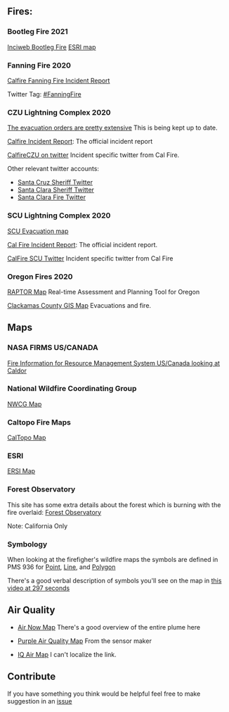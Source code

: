 ## Fires: 

### Bootleg Fire 2021

[Inciweb Bootleg Fire](https://inciweb.nwcg.gov/incident/7609/)
[ESRI map](https://www.arcgis.com/apps/webappviewer/index.html?id=2ff1677111ae4018ac705fcce7c3312f&extent=-14319912.491%2C3141764.6173%2C-11189051.8125%2C6233489.5374%2C102100)



### Fanning Fire 2020

[Calfire Fanning Fire Incident Report](https://www.fire.ca.gov/incidents/2021/1/19/fanning-fire/)

Twitter Tag: [#FanningFire](https://twitter.com/hashtag/FanningFire)

### CZU Lightning Complex 2020

[The evacuation orders are pretty extensive](https://storymaps.arcgis.com/stories/f0121f7f2f0941afb3ed70529b2cee75?cover=false) This is being kept up to date.

[Calfire Incident Report](https://www.fire.ca.gov/incidents/2020/8/16/czu-lightning-complex-including-warnella-fire/): The official incident report

[CalfireCZU on twitter](https://twitter.com/CALFIRECZU) Incident specific twitter from Cal Fire.

Other relevant twitter accounts:

- [Santa Cruz Sheriff Twitter](https://twitter.com/sccfiredept)
- [Santa Clara Sheriff Twitter](https://twitter.com/SCCoSheriff)
- [Santa Clara Fire Twitter](https://twitter.com/sccfiredept)


### SCU Lightning Complex 2020

[SCU Evacuation map](https://nifc.maps.arcgis.com/apps/View/index.html?appid=69fca73a82df4fefa7c0e48b66d0899d&extent=-123.2395,36.6849,-119.5618,38.1032)

[Cal Fire Incident Report](https://www.fire.ca.gov/incidents/2020/8/18/scu-lightning-complex/): The official incident report.

[CalFire SCU Twitter](https://twitter.com/calfireSCU) Incident specific twitter from Cal Fire

### Oregon Fires 2020

[RAPTOR Map](https://www.oregon.gov/oem/emops/Pages/RAPTOR.aspx) Real-time Assessment and Planning Tool for Oregon

[Clackamas County GIS Map](https://ccgis-mapservice.maps.arcgis.com/apps/webappviewer/index.html?id=fe0525732f1a4f679b75a5ccf1c84b30) Evacuations and fire.

## Maps

### NASA FIRMS US/CANADA

[Fire Information for Resource Management System US/Canada looking at Caldor](https://firms.modaps.eosdis.nasa.gov/usfs/map/#m:advanced;d:2021-08-31..2021-09-01;l:noaa20-viirs=[tsd],viirs=[tsd],modis_a=[tsd],active-usa,active-ca,country-outline,fire-perimeter;@-120.0,38.9,12z)


### National Wildfire Coordinating Group

[NWCG Map](https://maps.nwcg.gov/sa/#/%3F/%3F/37.0235/-121.9254/10)

### Caltopo Fire Maps

[CalTopo Map](https://caltopo.com/map.html#ll=37.22486,-121.89743&z=10&b=mbt&a=modis_mp)


### ESRI

[ERSI Map](https://arcg.is/15fjK4)

### Forest Observatory

This site has some extra details about the forest which is burning with the fire overlaid: [Forest Observatory](https://forestobservatory.com/)

Note: California Only

### Symbology

When looking at the firefigher's wildfire maps the symbols are defined in PMS 936 for [Point](https://www.nwcg.gov/publications/pms936/symbology/point), [Line](https://www.nwcg.gov/publications/pms936/symbology/line), and [Polygon](https://www.nwcg.gov/publications/pms936/symbology/polygon)

There's a good verbal description of symbols you'll see on the map in [this video at 297 seconds](https://youtu.be/VsfBln5-Xak?t=297)

## Air Quality

* [Air Now Map](https://fire.airnow.gov/)
  There's a good overview of the entire plume here

* [Purple Air Quality Map](https://www.purpleair.com/map?opt=1/i/mAQI/a10/cC0#8.94/37.3039/-121.792)
  From the sensor maker
  
* [IQ Air Map](https://www.iqair.com/us/air-quality-map)
  I can't localize the link.

## Contribute

If you have something you think would be helpful feel free to make suggestion in an [issue](https://github.com/tfoote/fire-info/issues/new)
